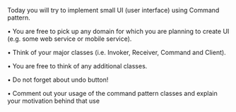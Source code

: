 Today you will try to implement small UI (user interface) using
Command pattern.


• You are free to pick up any domain for which you are planning to
create UI (e.g. some web service or mobile service).


• Think of your major classes (i.e. Invoker, Receiver, Command and
Client).


• You are free to think of any additional classes.


• Do not forget about undo button!


• Comment out your usage of the command pattern classes and explain
your motivation behind that use
